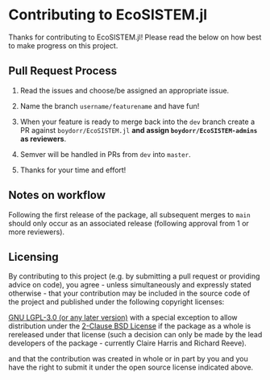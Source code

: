 # Contributing to EcoSISTEM.jl

Thanks for contributing to EcoSISTEM.jl! Please read the below on how best to make progress on this project.

## Pull Request Process

1. Read the issues and choose/be assigned an appropriate issue.

2. Name the branch `username/featurename` and have fun!

3. When your feature is ready to merge back into the `dev` branch create a PR against `boydorr/EcoSISTEM.jl` **and assign `boydorr/EcoSISTEM-admins` as reviewers**.

4. Semver will be handled in PRs from `dev` into `master`.

5. Thanks for your time and effort!

## Notes on workflow

Following the first release of the package, all subsequent merges to `main` should only occur as an associated release (following approval from 1 or more reviewers).

## Licensing

By contributing to this project (e.g. by submitting a pull request or providing advice on code), you agree - unless simultaneously and expressly stated otherwise - that your contribution may be included in the source code of the project and published under the following copyright licenses:

[GNU LGPL-3.0 (or any later version)](LICENSE.md) with a special exception to allow distribution under the [2-Clause BSD License](https://opensource.org/licenses/BSD-2-Clause) if the package as a whole is rereleased under that license (such a decision can only be made by the lead developers of the package - currently Claire Harris and Richard Reeve).

and that the contribution was created in whole or in part by you and you have the right to submit it under the open source license indicated above.
